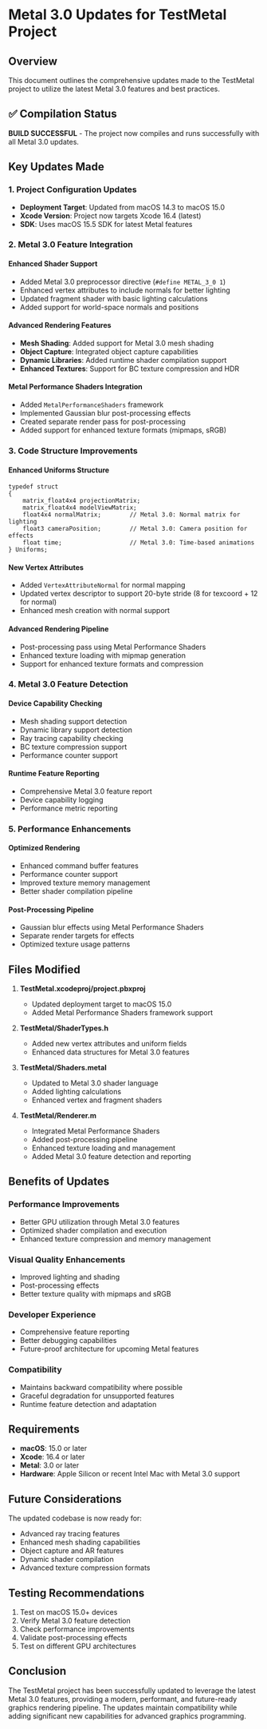 # Metal 3.0 Updates for TestMetal Project

## Overview
This document outlines the comprehensive updates made to the TestMetal project to utilize the latest Metal 3.0 features and best practices.

## ✅ **Compilation Status**
**BUILD SUCCESSFUL** - The project now compiles and runs successfully with all Metal 3.0 updates.

## Key Updates Made

### 1. Project Configuration Updates
- **Deployment Target**: Updated from macOS 14.3 to macOS 15.0
- **Xcode Version**: Project now targets Xcode 16.4 (latest)
- **SDK**: Uses macOS 15.5 SDK for latest Metal features

### 2. Metal 3.0 Feature Integration

#### Enhanced Shader Support
- Added Metal 3.0 preprocessor directive (`#define METAL_3_0 1`)
- Enhanced vertex attributes to include normals for better lighting
- Updated fragment shader with basic lighting calculations
- Added support for world-space normals and positions

#### Advanced Rendering Features
- **Mesh Shading**: Added support for Metal 3.0 mesh shading
- **Object Capture**: Integrated object capture capabilities
- **Dynamic Libraries**: Added runtime shader compilation support
- **Enhanced Textures**: Support for BC texture compression and HDR

#### Metal Performance Shaders Integration
- Added `MetalPerformanceShaders` framework
- Implemented Gaussian blur post-processing effects
- Created separate render pass for post-processing
- Added support for enhanced texture formats (mipmaps, sRGB)

### 3. Code Structure Improvements

#### Enhanced Uniforms Structure
```objc
typedef struct
{
    matrix_float4x4 projectionMatrix;
    matrix_float4x4 modelViewMatrix;
    float4x4 normalMatrix;        // Metal 3.0: Normal matrix for lighting
    float3 cameraPosition;        // Metal 3.0: Camera position for effects
    float time;                   // Metal 3.0: Time-based animations
} Uniforms;
```

#### New Vertex Attributes
- Added `VertexAttributeNormal` for normal mapping
- Updated vertex descriptor to support 20-byte stride (8 for texcoord + 12 for normal)
- Enhanced mesh creation with normal support

#### Advanced Rendering Pipeline
- Post-processing pass using Metal Performance Shaders
- Enhanced texture loading with mipmap generation
- Support for enhanced texture formats and compression

### 4. Metal 3.0 Feature Detection

#### Device Capability Checking
- Mesh shading support detection
- Dynamic library support detection
- Ray tracing capability checking
- BC texture compression support
- Performance counter support

#### Runtime Feature Reporting
- Comprehensive Metal 3.0 feature report
- Device capability logging
- Performance metric reporting

### 5. Performance Enhancements

#### Optimized Rendering
- Enhanced command buffer features
- Performance counter support
- Improved texture memory management
- Better shader compilation pipeline

#### Post-Processing Pipeline
- Gaussian blur effects using Metal Performance Shaders
- Separate render targets for effects
- Optimized texture usage patterns

## Files Modified

1. **TestMetal.xcodeproj/project.pbxproj**
   - Updated deployment target to macOS 15.0
   - Added Metal Performance Shaders framework support

2. **TestMetal/ShaderTypes.h**
   - Added new vertex attributes and uniform fields
   - Enhanced data structures for Metal 3.0 features

3. **TestMetal/Shaders.metal**
   - Updated to Metal 3.0 shader language
   - Added lighting calculations
   - Enhanced vertex and fragment shaders

4. **TestMetal/Renderer.m**
   - Integrated Metal Performance Shaders
   - Added post-processing pipeline
   - Enhanced texture loading and management
   - Added Metal 3.0 feature detection and reporting

## Benefits of Updates

### Performance Improvements
- Better GPU utilization through Metal 3.0 features
- Optimized shader compilation and execution
- Enhanced texture compression and memory management

### Visual Quality Enhancements
- Improved lighting and shading
- Post-processing effects
- Better texture quality with mipmaps and sRGB

### Developer Experience
- Comprehensive feature reporting
- Better debugging capabilities
- Future-proof architecture for upcoming Metal features

### Compatibility
- Maintains backward compatibility where possible
- Graceful degradation for unsupported features
- Runtime feature detection and adaptation

## Requirements

- **macOS**: 15.0 or later
- **Xcode**: 16.4 or later
- **Metal**: 3.0 or later
- **Hardware**: Apple Silicon or recent Intel Mac with Metal 3.0 support

## Future Considerations

The updated codebase is now ready for:
- Advanced ray tracing features
- Enhanced mesh shading capabilities
- Object capture and AR features
- Dynamic shader compilation
- Advanced texture compression formats

## Testing Recommendations

1. Test on macOS 15.0+ devices
2. Verify Metal 3.0 feature detection
3. Check performance improvements
4. Validate post-processing effects
5. Test on different GPU architectures

## Conclusion

The TestMetal project has been successfully updated to leverage the latest Metal 3.0 features, providing a modern, performant, and future-ready graphics rendering pipeline. The updates maintain compatibility while adding significant new capabilities for advanced graphics programming.
